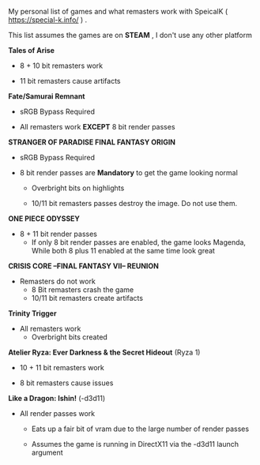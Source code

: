 My personal list of games and what remasters work with SpeicalK ( https://special-k.info/ ) . 

This list assumes the games are on **STEAM** , I don't use any other platform

**Tales of Arise**
  - 8 + 10 bit remasters work
  
  - 11 bit remasters cause artifacts

**Fate/Samurai Remnant**
  - sRGB Bypass Required
  
  - All remasters work **EXCEPT** 8 bit render passes

**STRANGER OF PARADISE FINAL FANTASY ORIGIN**
  - sRGB Bypass Required

  - 8 bit render passes are **Mandatory** to get the game looking normal
    - Overbright bits on highlights

    - 10/11 bit remasters passes destroy the image. Do not use them.

**ONE PIECE ODYSSEY**
  - 8 + 11 bit render passes
      - If only 8 bit render passes are enabled, the game looks Magenda, While both 8 plus 11 enabled at the same time look great

**CRISIS CORE –FINAL FANTASY VII– REUNION**

  - Remasters do not work
    - 8 Bit remasters crash the game
    - 10/11 bit remasters create artifacts

**Trinity Trigger**
  - All remasters work
      - Overbright bits created
   
**Atelier Ryza: Ever Darkness & the Secret Hideout** (Ryza 1)
  - 10 + 11 bit remasters work

  - 8 bit remasters cause issues
   
**Like a Dragon: Ishin!** (-d3d11)
  - All render passes work
    - Eats up a fair bit of vram due to the large number of render passes

    - Assumes the game is running in DirectX11 via the -d3d11 launch argument
